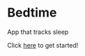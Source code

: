 # Bedtime

App that tracks sleep

Click [here](https://henry1337.github.io/Bedtime2.0/swenapppages/login.html) to get started!
